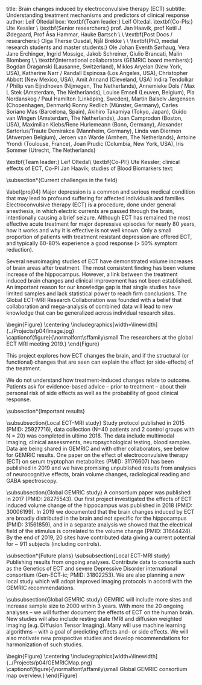 title: Brain changes induced by electroconvulsive therapy (ECT)
subtitle: Understanding treatment mechanisms and predictors of clinical response
author: Leif Oltedal
box: \textbf{Team leader:} Leif Oltedal. \textbf{Co-PIs:} Ute Kessler \\ \textbf{Senior researchers:} prof. Jan Haavik, prof Ketil J Ødegaard, Prof Åsa Hammar, Hauke Bartsch \\ \\ \textbf{Post Docs / researchers:} Olga Therse Ousdal, Njål Brekke \\  \\ \textbf{PhD, medial research students and master students:} Ole Johan Eventh Sørhaug, Vera Jane Erchinger, Ingrid Mossige, Jakob Schreiner, Giulio Brancati, Malin Blomberg  \\ \\ \textbf{International collaborators (GEMRIC board members):} Bogdan Draganski (Lausanne, Switzerland), Miklos Aryelan (New York, USA), Katherine Narr / Randall Espinosa (Los Angeles, USA), Christopher Abbott (New Mexico, USA), Amit Annand (Cleveland, USA) Indira Tendolkar / Philip van Eijndhoven (Nijmegen, The Netherlands), Annemieke Dols / Max L Stek (Amsterdam, The Netherlands), Louise Emsell (Leuven, Belgium), Pia Nordanskog / Paul Hamilton (Linköping, Sweden), Martin Balselv Jørgensen (Chopenhagen, Denmark) Ronny Redlich (Münster, Germany), Carles Soriano Mas (Barcelona, Spain), Akihiro Takamiya (Tokyo, Japan), Guido van Wingen (Amsterdam, The Netherlands), Joan Camprodon (Boston, USA), Maximilian Kiebs/Rene Hurlemeann (Bonn, Germany), Alexander Sartorius/Traute Demirakca (Mannheim, Germany), Linda van Diermen (Atwerpen Belgium), Jeroen van Warde (Arnhem, The Netherlands), Antoine Yrondi (Toulouse, France), Joan Prudic (Columbia, New York, USA), Iris Sommer (Utrecht, The Netherlands) 




\textbf{Team leader:} Leif Oltedal\\ \textbf{Co-PI:} Ute Kessler; clinical effects of ECT, Co-PI Jan Haavik; studies of Blood Biomarkers
text:

\subsection*{Current challenges in the field}

\label{proj04}
Major depression is a common and serious medical condition that may lead to profound suffering for affected individuals and families. Electroconvulsive therapy (ECT) is a procedure, done under general anesthesia, in which electric currents are passed through the brain, intentionally causing a brief seizure. Although ECT has remained the most effective acute treatment for major depressive episodes for nearly 80 years, how it works and why it is effective is not well known. Only a small proportion of patients with treatment resistant depression are offered ECT, and typically 60-80\% experience a good response (> 50\% symptom reduction). 

Several neuroimaging studies of ECT have demonstrated volume increases of brain areas after treatment. The most consistent finding has been volume increase of the hippocampus. However, a link between the treatment induced brain changes and clinical improvement has not been established. An important reason for our knowledge gap is that single studies have limited samples and lack statistical power to reach firm conclusions. The Global ECT-MRI Research Collaboration was founded with a belief that collaboration and mega-analysis of combined data will lead to new knowledge that can be generalized across individual research sites.

\begin{Figure}
    \centering
    \includegraphics[width=\linewidth]{../Projects/p04/image.jpg}  
    \captionof{figure}{\normalfont\sffamily\small The researchers at the global ECT MRI meeting 2019.}
\end{Figure}

This project explores how ECT changes the brain, and if the structural (or functional) changes that are seen can explain the effect (or side-effects) of the treatment. 

We do not understand how treatment-induced changes relate to outcome. Patients ask for evidence-based advice – prior to treatment – about their personal risk of side effects as well as the probability of good clinical response.

\subsection*{Important results}

\subsubsection{Local ECT-MRI study}
Study protocol published in 2015 (PMID: 25927716), data collection (N=40 patients and 2 control groups with N = 20) was completed in ultimo 2018. The data include multimodal imaging, clinical assessments, neuropsychological testing, blood samples. Data are being shared in GEMRIC and with other collaborators, see below for GEMRIC results. One paper on the effect of electroconvulsive therapy (ECT) on serum tryptophan metabolites (PMID: 31176607) has been published in 2019 and we have promising unpublished results from analyses of neurocognitive effects, brain volume changes, radiological reading and GABA spectroscopy.

\subsubsection{Global GEMRIC study}
A consortium paper was published in 2017 (PMID: 28275543). Our first project investigated the effects of ECT induced volume change of the hippocampus was published in 2018 (PMID: 30006199). In 2019 we documented that the brain changes induced by ECT are broadly distributed in the brain and not specific for the hippocampus (PMID: 31561859), and in a separate analysis we showed that the electrical field of the stimulus is correlated to the volume change (PMID: 31644424). By the end of 2019, 20 sites have contributed data giving a current potential for ~ 911 subjects (including controls). 

\subsection*{Future plans}
\subsubsection{Local ECT-MRI study}
Publishing results from ongoing analyses. Contribute data to consortia such as the Genetics of ECT and severe Depressive Disorder international consortium (Gen-ECT-ic; PMID: 31802253). We are also planning a new local study which will adopt improved imaging protocols in accord with the GEMRIC recommendations. 

\subsubsection{Global GEMRIC study}
GEMRIC will include more sites and increase sample size to 2000 within 3 years. With more the 20 ongoing analyses – we will further document the effects of ECT on the human brain. New studies will also include resting state fMRI and diffusion weighted imaging (e.g. Diffusion Tensor Imaging). Many will use machine learning algorithms – with a goal of predicting effects and- or side effects. We will also motivate new prospective studies and develop recommendations for harmonization of such studies. 

\begin{Figure}
    \centering
    \includegraphics[width=\linewidth]{../Projects/p04/GEMRICMap.png}  
    \captionof{figure}{\normalfont\sffamily\small Global GEMRIC consortium map overview.}
\end{Figure}



